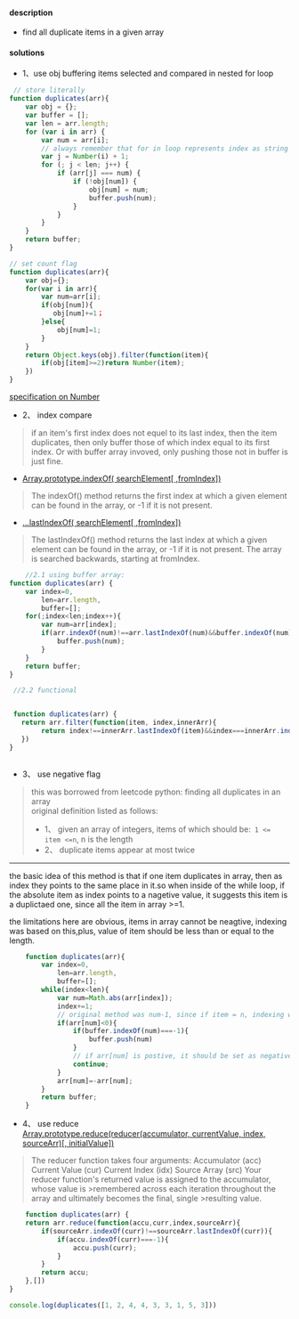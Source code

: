 #### description  
- find all duplicate items in a given array  
  
#### solutions 
  
- 1、use obj buffering items selected and compared in nested for loop  
```javascript
 // store literally
function duplicates(arr){
    var obj = {};
    var buffer = [];
    var len = arr.length;
    for (var i in arr) {
        var num = arr[i];
        // always remember that for in loop represents index as string
        var j = Number(i) + 1;
        for (; j < len; j++) {
            if (arr[j] === num) {
                if (!obj[num]) {
                    obj[num] = num;
                    buffer.push(num);
                }
            }
        }
    }
    return buffer;
}

// set count flag
function duplicates(arr){
    var obj={};
    for(var i in arr){
        var num=arr[i];
        if(obj[num]){
           obj[num]+=1； 
        }else{
            obj[num]=1;
        }
    }
    return Object.keys(obj).filter(function(item){
        if(obj[item]>=2)return Number(item);
    })
}

```    
[specification on Number](https://tc39.github.io/ecma262/#sec-numbers-and-dates)
  
- 2、 index compare  
> if an item's first index does not equel to its last index, then the item duplicates, then only buffer those of which index equal to its first index. Or with buffer array invoved, only pushing those not in buffer is just fine.   
- [Array.prototype.indexOf( searchElement[ ,fromIndex])](https://developer.mozilla.org/en-US/docs/Web/JavaScript/Reference/Global_Objects/Array/indexOf)  
>The indexOf() method returns the first index at which a given element can be found in the array, or -1 if it is not present.  
- [...lastIndexOf( searchElement[ ,fromIndex])](https://developer.mozilla.org/en-US/docs/Web/JavaScript/Reference/Global_Objects/Array/lastIndexOf)  
>The lastIndexOf() method returns the last index at which a given element can be found in the array, or -1 if it is not present. The array is searched backwards, starting at fromIndex.
```javascript
    //2.1 using buffer array:
function duplicates(arr) {
    var index=0,
        len=arr.length,
        buffer=[];
    for(;index<len;index++){
        var num=arr[index];
        if(arr.indexOf(num)!==arr.lastIndexOf(num)&&buffer.indexOf(num)===-1){
            buffer.push(num);
        }
    }
    return buffer;
}  

 //2.2 functional


 function duplicates(arr) {
   return arr.filter(function(item, index,innerArr){
        return index!==innerArr.lastIndexOf(item)&&index===innerArr.indexOf(item);
   })
}
    
```   
  

  
- 3、 use negative flag  
> this was borrowed from leetcode python: finding all duplicates in an array  
> original definition listed as follows:  
>- 1、 given an array of integers, items of which should be:` 1 <= item <=n`, n is the length  
> - 2、 duplicate items appear at most twice     
  ------  
  the basic idea of this method is that if one item duplicates in array, then as index they points to the same place in it.so when inside of the while loop, if the absolute item as index points to a nagetive value, it suggests this item is a duplictaed one, since all the item in array >=1.  

the limitations here are obvious, items in array cannot be neagtive, indexing was based on this,plus, value of item should be less than or equal to the length.  

```javascript
    function duplicates(arr){
        var index=0,
            len=arr.length,
            buffer=[];
        while(index<len){
            var num=Math.abs(arr[index]);
            index+=1;
            // original method was num-1, since if item = n, indexing will overflow
            if(arr[num]<0){
                if(buffer.indexOf(num)===-1){
                    buffer.push(num)
                }
                // if arr[num] is postive, it should be set as negative, otherwise just continue
                continue;
            }
            arr[num]=-arr[num];
        }
        return buffer;
    }
```   
  
- 4、 use reduce  
[Array.prototype.reduce(reducer(accumulator, currentValue, index, sourceArr)[, initialValue])](https://developer.mozilla.org/en-US/docs/Web/JavaScript/Reference/Global_Objects/Array/Reduce)
> The reducer function takes four arguments:
>Accumulator (acc)
>Current Value (cur)
>Current Index (idx)
>Source Array (src)
>Your reducer function's returned value is assigned to the accumulator, whose value is >remembered across each iteration throughout the array and ultimately becomes the final, single >resulting value.  
```javascript
    function duplicates(arr) {
    return arr.reduce(function(accu,curr,index,sourceArr){
        if(sourceArr.indexOf(curr)!==sourceArr.lastIndexOf(curr)){
            if(accu.indexOf(curr)===-1){
                accu.push(curr);
            }
        }
        return accu;
    },[])
}

console.log(duplicates([1, 2, 4, 4, 3, 3, 1, 5, 3]))
```